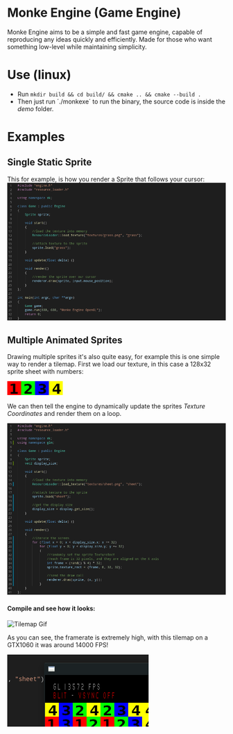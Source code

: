 # Monke Engine (Game Engine)

Monke Engine aims to be a simple and fast game engine, capable of reproducing any ideas quickly and efficiently.
Made for those who want something low-level while maintaining simplicity.

# Use (linux)
- Run `mkdir build && cd build/ && cmake .. && cmake --build .`
- Then just run ´./monkexe´ to run the binary, the source code is inside the _demo_ folder.

# Examples
## Single Static Sprite
This for example, is how you render a Sprite that follows your cursor:
![Code Example](https://github.com/grazianobolla/monke-engine/blob/develop/readme/simple_sprite_code.png "Code Example")

## Multiple Animated Sprites
Drawing multiple sprites it's also quite easy, for example this is one simple way to render a tilemap.
First we load our texture, in this case a 128x32 sprite sheet with numbers:

![Code Example](https://github.com/grazianobolla/monke-engine/blob/develop/readme/sheet.png "Code Example")

We can then tell the engine to dynamically update the sprites *Texture Coordinates* and render them on a loop.

![Code Example](https://github.com/grazianobolla/monke-engine/blob/develop/readme/tilemap_code.png "Code Example")

#### Compile and see how it looks:

![Tilemap Gif](https://github.com/grazianobolla/monke-engine/blob/develop/readme/tilemap_gif.gif)

As you can see, the framerate is extremely high, with this tilemap on a GTX1060 it was around 14000 FPS!

![Framerate](https://github.com/grazianobolla/monke-engine/blob/develop/readme/tilemap_framerate.png "Framerate")
